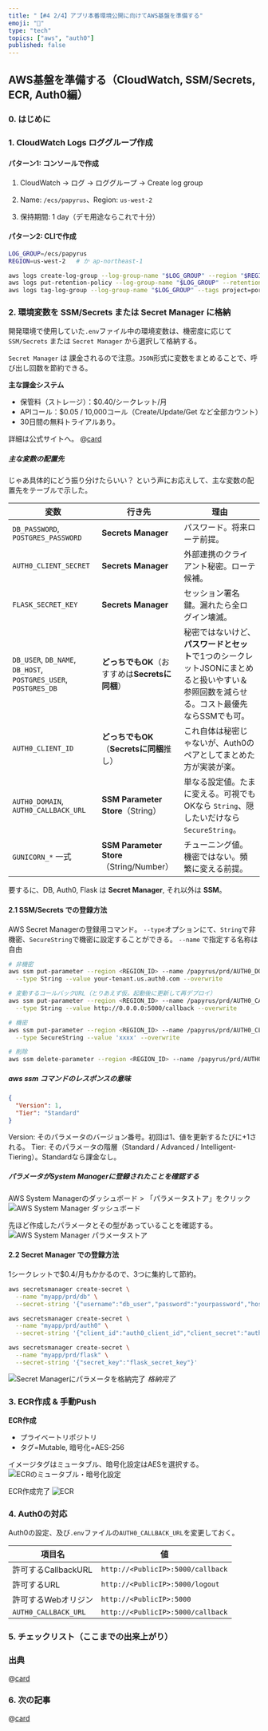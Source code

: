 ```yaml
---
title: "【#4 2/4】アプリ本番環境公開に向けてAWS基盤を準備する"
emoji: "🔑"
type: "tech"
topics: ["aws", "auth0"]
published: false
---
```


## AWS基盤を準備する（CloudWatch, SSM/Secrets, ECR, Auth0編）

### 0. はじめに

### 1. CloudWatch Logs ロググループ作成

#### パターン1: コンソールで作成
1. CloudWatch → ログ → ロググループ → Create log group

2. Name: `/ecs/papyrus`、Region: `us-west-2`

3. 保持期間: 1 day（デモ用途ならこれで十分）

#### パターン2: CLIで作成

```bash
LOG_GROUP=/ecs/papyrus
REGION=us-west-2   # か ap-northeast-1

aws logs create-log-group --log-group-name "$LOG_GROUP" --region "$REGION" 2>/dev/null || true
aws logs put-retention-policy --log-group-name "$LOG_GROUP" --retention-in-days 1 --region "$REGION"
aws logs tag-log-group --log-group-name "$LOG_GROUP" --tags project=portfolio --region "$REGION"
```

### 2. 環境変数を SSM/Secrets または Secret Manager に格納

開発環境で使用していた`.env`ファイル中の環境変数は、機密度に応じて `SSM/Secrets` または `Secret Manager` から選択して格納する。

`Secret Manager` は 課金されるので注意。`JSON`形式に変数をまとめることで、呼び出し回数を節約できる。

**主な課金システム**
- 保管料（ストレージ）：$0.40/シークレット/月
- APIコール：$0.05 / 10,000コール（Create/Update/Get など全部カウント）
- 30日間の無料トライアルあり。

詳細は公式サイトへ。
@[card](https://aws.amazon.com/jp/secrets-manager/pricing/)

##### 主な変数の配置先

じゃあ具体的にどう振り分けたらいい？
という声にお応えして、主な変数の配置先をテーブルで示した。

| 変数 | 行き先 | 理由 |
| --- | --- | --- |
| `DB_PASSWORD`, `POSTGRES_PASSWORD`| **Secrets Manager**  | パスワード。将来ローテ前提。
| `AUTH0_CLIENT_SECRET`   | **Secrets Manager**  | 外部連携のクライアント秘密。ローテ候補。 
| `FLASK_SECRET_KEY`  | **Secrets Manager**  | セッション署名鍵。漏れたら全ログイン壊滅。 
| `DB_USER`, `DB_NAME`, `DB_HOST`, `POSTGRES_USER`, `POSTGRES_DB` | **どっちでもOK**（おすすめは**Secretsに同梱**） | 秘密ではないけど、**パスワードとセット**で1つのシークレットJSONにまとめると扱いやすい＆参照回数を減らせる。コスト最優先ならSSMでも可。 |
| `AUTH0_CLIENT_ID` | **どっちでもOK**（**Secretsに同梱**推し）  | これ自体は秘密じゃないが、Auth0のペアとしてまとめた方が実装が楽。 
| `AUTH0_DOMAIN`, `AUTH0_CALLBACK_URL` | **SSM Parameter Store**（String） | 単なる設定値。たまに変える。可視でもOKなら `String`、隠したいだけなら `SecureString`。 
| `GUNICORN_*` 一式   | **SSM Parameter Store**（String/Number） | チューニング値。機密ではない。頻繁に変える前提。

要するに、DB, Auth0, Flask は **Secret Manager**, それ以外は **SSM**。

#### 2.1 SSM/Secrets での登録方法
AWS Secret Managerの登録用コマンド。
`--type`オプションにて、`String`で非機密、`SecureString`で機密に設定することができる。
`--name` で指定する名称は自由

```bash
# 非機密
aws ssm put-parameter --region <REGION_ID> --name /papyrus/prd/AUTH0_DOMAIN \
  --type String --value your-tenant.us.auth0.com --overwrite

# 変動するコールバックURL（とりあえず仮。起動後に更新して再デプロイ）
aws ssm put-parameter --region <REGION_ID> --name /papyrus/prd/AUTH0_CALLBACK_URL \
  --type String --value http://0.0.0.0:5000/callback --overwrite

# 機密
aws ssm put-parameter --region <REGION_ID> --name /papyrus/prd/AUTH0_CLIENT_SECRET \
  --type SecureString --value 'xxxx' --overwrite

# 削除
aws ssm delete-parameter --region <REGION_ID> --name /papyrus/prd/AUTH0_CLIENT_SECRET
```

##### aws ssm コマンドのレスポンスの意味
```json
{
  "Version": 1,
  "Tier": "Standard"
}
```
Version: そのパラメータのバージョン番号。初回は1、値を更新するたびに+1される。
Tier: そのパラメータの階層（Standard / Advanced / Intelligent-Tiering）。Standardなら課金なし。

##### パラメータがSystem Managerに登録されたことを確認する

AWS System Managerのダッシュボード > 「パラメータストア」をクリック
![AWS System Manager ダッシュボード](https://storage.googleapis.com/zenn-user-upload/a1a9be9a6438-20250819.png)

先ほど作成したパラメータとその型があっていることを確認する。
![AWS System Manager パラメータストア](https://storage.googleapis.com/zenn-user-upload/624de395033a-20250819.png)

#### 2.2 Secret Manager での登録方法

1シークレットで$0.4/月もかかるので、3つに集約して節約。

```bash
aws secretsmanager create-secret \
  --name "myapp/prd/db" \
  --secret-string '{"username":"db_user","password":"yourpassword","host":"your_host","name":"db_name"}'

aws secretsmanager create-secret \
  --name "myapp/prd/auth0" \
  --secret-string '{"client_id":"auth0_client_id","client_secret":"auth0_client_secret","domain":"auth0_domain.com"}'

aws secretsmanager create-secret \
  --name "myapp/prd/flask" \
  --secret-string '{"secret_key":"flask_secret_key"}'
```

![Secret Managerにパラメータを格納完了](https://storage.googleapis.com/zenn-user-upload/6e419f17b98a-20250821.png)
*格納完了*

### 3. ECR作成 & 手動Push

**ECR作成**

* プライベートリポジトリ
* タグ=Mutable, 暗号化=AES-256

イメージタグはミュータブル、暗号化設定はAESを選択する。
![ECRのミュータブル・暗号化設定](https://storage.googleapis.com/zenn-user-upload/ee057d171e1f-20250811.png)

ECR作成完了
![ECR](https://storage.googleapis.com/zenn-user-upload/0db90c13e04f-20250811.png)

### 4. Auth0の対応

Auth0の設定、及び`.env`ファイルの`AUTH0_CALLBACK_URL`を変更しておく。

|項目名|値|
|---|---|
|許可するCallbackURL|`http://<PublicIP>:5000/callback`|
|許可するURL|`http://<PublicIP>:5000/logout`|
|許可するWebオリジン|`http://<PublicIP>:5000`
|`AUTH0_CALLBACK_URL`|`http://<PublicIP>:5000/callback`|

### 5. チェックリスト（ここまでの出来上がり）



### 出典
@[card](https://docs.aws.amazon.com/cli/latest/reference/ssm/put-parameter.html)


### 6. 次の記事

@[card](https://zenn.dev/nickelth/articles/reportapp043ecs)
